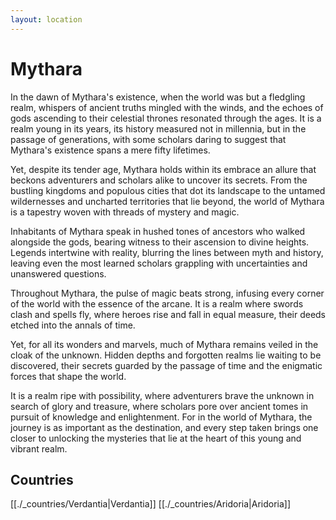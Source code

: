 ```yaml
---
layout: location
---
```

# Mythara

In the dawn of Mythara's existence, when the world was but a fledgling realm, whispers of ancient truths mingled with the winds, and the echoes of gods ascending to their celestial thrones resonated through the ages. It is a realm young in its years, its history measured not in millennia, but in the passage of generations, with some scholars daring to suggest that Mythara's existence spans a mere fifty lifetimes.

Yet, despite its tender age, Mythara holds within its embrace an allure that beckons adventurers and scholars alike to uncover its secrets. From the bustling kingdoms and populous cities that dot its landscape to the untamed wildernesses and uncharted territories that lie beyond, the world of Mythara is a tapestry woven with threads of mystery and magic.

Inhabitants of Mythara speak in hushed tones of ancestors who walked alongside the gods, bearing witness to their ascension to divine heights. Legends intertwine with reality, blurring the lines between myth and history, leaving even the most learned scholars grappling with uncertainties and unanswered questions.

Throughout Mythara, the pulse of magic beats strong, infusing every corner of the world with the essence of the arcane. It is a realm where swords clash and spells fly, where heroes rise and fall in equal measure, their deeds etched into the annals of time.

Yet, for all its wonders and marvels, much of Mythara remains veiled in the cloak of the unknown. Hidden depths and forgotten realms lie waiting to be discovered, their secrets guarded by the passage of time and the enigmatic forces that shape the world.

It is a realm ripe with possibility, where adventurers brave the unknown in search of glory and treasure, where scholars pore over ancient tomes in pursuit of knowledge and enlightenment. For in the world of Mythara, the journey is as important as the destination, and every step taken brings one closer to unlocking the mysteries that lie at the heart of this young and vibrant realm.

## Countries
[[./_countries/Verdantia|Verdantia]]
[[./_countries/Aridoria|Aridoria]]
